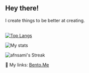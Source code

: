 <h2>
  Hey there!
 </h2>
  I create things to be better at creating.
  
 <br>
<br/>

[![Top Langs](https://github-readme-stats.vercel.app/api/top-langs/?username=afnsami)](https://github.com/anuraghazra/github-readme-stats)

![My stats](https://github-readme-stats.vercel.app/api?username=afnsami&theme=transparent=true)



![afnsami's Streak](https://github-readme-streak-stats.herokuapp.com/?user=afnsami&theme=default&hide_border=true)



 🍱 My links: <a href="https://bento.me/anas" target="_blank">Bento.Me</a>
